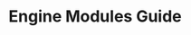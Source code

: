 # Engine Modules Guide
<!--
TODO:
Introductory guide to how the Engine Modules are structured.
Meant to be a introduction to how the `Manual` is structured.
Core Goal:
- Help the reader transition from Intermediate to Advanced.
-->
